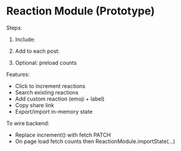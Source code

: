 # Reaction Module (Prototype)

Steps:
1. Include:
   <link rel="stylesheet" href="reactions/reactionStyles.css" />
   <script defer src="reactions/reactionModule.js"></script>

2. Add to each post:
   <div class="bb-reactions" data-post-id="POST123"></div>

3. Optional: preload counts
   <script>
     // fetch('/api/reactions?ids=POST123').then(...).then(data => ReactionModule.importState(data));
   </script>

Features:
- Click to increment reactions
- Search existing reactions
- Add custom reaction (emoji + label)
- Copy share link
- Export/import in-memory state

To wire backend:
- Replace increment() with fetch PATCH
- On page load fetch counts then ReactionModule.importState(...)
